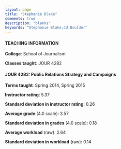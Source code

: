 ```yaml
---
layout: page
title: "Stephanie Blake" 
comments: true
description: "blanks"
keywords: "Stephanie Blake,CU,Boulder"
---
```

<head>
<script src="https://ajax.googleapis.com/ajax/libs/jquery/2.1.3/jquery.min.js"></script>
<script src="https://dl.dropboxusercontent.com/s/pc42nxpaw1ea4o9/highcharts.js?dl=0"></script>
<!-- <script src="../assets/js/highcharts.js"></script> -->
<style type="text/css">@font-face {
	font-family: "Bebas Neue";
	src: url(https://www.filehosting.org/file/details/544349/BebasNeue Regular.otf) format("opentype");
	}
	h1.Bebas { 
		font-family: "Bebas Neue", Verdana, Tahoma;
	}
</style>
</head>
	   
#### TEACHING INFORMATION

**College**: School of Journalism

**Classes taught**: JOUR 4282

#### JOUR 4282: Public Relations Strategy and Campaigns

**Terms taught**: Spring 2014, Spring 2015

**Instructor rating**: 5.37

**Standard deviation in instructor rating**: 0.26

**Average grade** (4.0 scale): 3.57

**Standard deviation in grades** (4.0 scale): 0.18

**Average workload** (raw): 2.64

**Standard deviation in workload** (raw): 0.14

